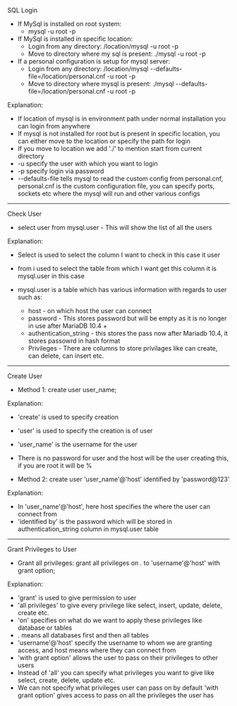 SQL Login

- If MySql is installed on root system:
	* mysql -u root -p
- If MySql is installed in specific location:
	* Login from any directory: /location/mysql -u root -p
	* Move to directory where my sql is present: ./mysql -u root -p
- If a personal configuration is setup for mysql server:
	* Login from any directory: /location/mysql --defaults-file=/location/personal.cnf -u root -p
	* Move to directory where mysql is present: ./mysql --defaults-file=/location/personal.cnf -u root -p

Explanation: 

- If location of mysql is in environment path under normal installation you can login from anywhere
- If mysql is not installed for root but is present in specific location, you can either move to the location or specify the path for login
- If you move to location we add './' to mention start from current directory
- -u specify the user with which you want to login
- -p specify login via password
- --defaults-file tells mysql to read the custom config from personal.cnf, personal.cnf is the custom configuration file, you can specify ports, sockets etc where the mysql will run and other various configs

---------------------------------------------------------------------------------
 
Check User

- select user from mysql.user - This will show the list of all the users

Explanation:

- Select is used to select the column I want to check in this case it user
- from i used to select the table from which I want get this column it is mysql.user in this case

- mysql.user is a table which has various information with regards to user such as:
	* host - on which host the user can connect
	* password - This stores password but will be empty as it is no longer in use after MariaDB 10.4 +
	* authentication_string - this stores the pass now after Mariadb 10.4, it stores passowrd in hash format
	* Privileges - There are columns to store privilages like can create, can delete, can insert etc.


---------------------------------------------------------------------------------

Create User

- Method 1: create user user_name;

Explanation:

- 'create' is used to specify creation
- 'user' is used to specify the creation is of user
- 'user_name' is the username for the user 
- There is no password for user and the host will be the user creating this, if you are root it will be %

- Method 2: create user 'user_name'@'host' identified by 'password@123'

Explanation:

- In 'user_name'@'host', here host specifies the where the user can connect from
- 'identified by' is the password which will be stored in authentication_string column in mysql.user table
 
----------------------------------------------------------------------------------

Grant Privileges to User

- Grant all privileges: grant all privileges on *.* to 'username'@'host' with grant option;

Explanation:

- 'grant' is used to give permission to user
- 'all privileges' to give every privilege like select, insert, update, delete, create etc.
- 'on' specifies on what do we want to apply these privileges like database or tables
- *.* means all databases first and then all tables
- 'username'@'host' specify the username to whom we are granting access, and host means where they can connect from
- 'with grant option' allows the user to pass on their privileges to other users
- Instead of 'all' you can specify what privileges you want to give like select, create, delete, update etc.
- We can not specify what privileges user can pass on by default 'with grant option' gives access to pass on all the privileges the user has


